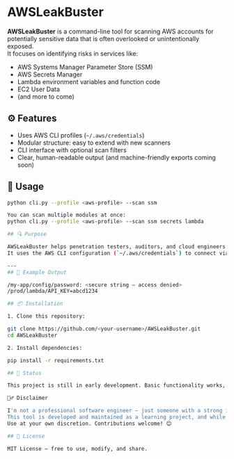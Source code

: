 # AWSLeakBuster

**AWSLeakBuster** is a command-line tool for scanning AWS accounts for potentially sensitive data that is often overlooked or unintentionally exposed.  
It focuses on identifying risks in services like:

- AWS Systems Manager Parameter Store (SSM)
- AWS Secrets Manager
- Lambda environment variables and function code
- EC2 User Data
- (and more to come)

## ⚙️ Features

- Uses AWS CLI profiles (`~/.aws/credentials`)
- Modular structure: easy to extend with new scanners
- CLI interface with optional scan filters
- Clear, human-readable output (and machine-friendly exports coming soon)

## 🚀 Usage

```bash
python cli.py --profile <aws-profile> --scan ssm

You can scan multiple modules at once:
python cli.py --profile <aws-profile> --scan ssm secrets lambda

## 🔍 Purpose

AWSLeakBuster helps penetration testers, auditors, and cloud engineers spot misconfigurations and secrets left in AWS services that may expose sensitive data.  
It uses the AWS CLI configuration (`~/.aws/credentials`) to connect via named profiles.

---
## 📁 Example Output

/my-app/config/password: <secure string – access denied>
/prod/lambda/API_KEY=abcd1234

## 📦 Installation

1. Clone this repository:

git clone https://github.com/<your-username>/AWSLeakBuster.git
cd AWSLeakBuster

2. Install dependencies:

pip install -r requirements.txt

## 🧪 Status

This project is still in early development. Basic functionality works, and new modules are being added step-by-step.

🙋‍♂️ Disclaimer

I'm not a professional software engineer – just someone with a strong interest in AWS security and automation.
This tool is developed and maintained as a learning project, and while I'm doing my best to keep it clean and useful, I may not be able to provide in-depth support for all edge cases or environments.
Use at your own discretion. Contributions welcome! 😊

## 📄 License

MIT License – free to use, modify, and share.
